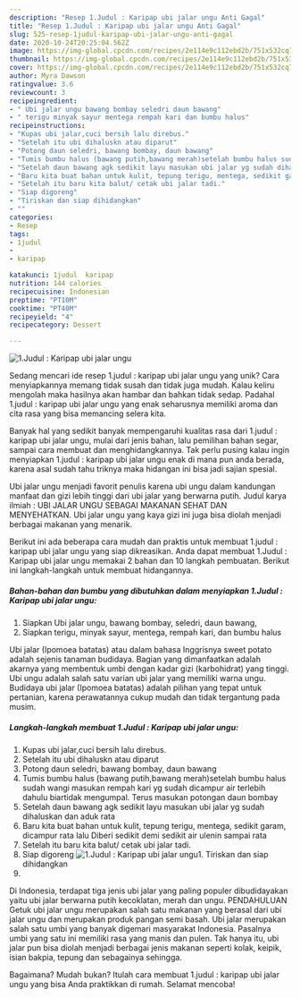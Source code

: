 ```yaml
---
description: "Resep 1.Judul : Karipap ubi jalar ungu Anti Gagal"
title: "Resep 1.Judul : Karipap ubi jalar ungu Anti Gagal"
slug: 525-resep-1judul-karipap-ubi-jalar-ungu-anti-gagal
date: 2020-10-24T20:25:04.562Z
image: https://img-global.cpcdn.com/recipes/2e114e9c112ebd2b/751x532cq70/1judul-karipap-ubi-jalar-ungu-foto-resep-utama.jpg
thumbnail: https://img-global.cpcdn.com/recipes/2e114e9c112ebd2b/751x532cq70/1judul-karipap-ubi-jalar-ungu-foto-resep-utama.jpg
cover: https://img-global.cpcdn.com/recipes/2e114e9c112ebd2b/751x532cq70/1judul-karipap-ubi-jalar-ungu-foto-resep-utama.jpg
author: Myra Dawson
ratingvalue: 3.6
reviewcount: 3
recipeingredient:
- " Ubi jalar ungu bawang bombay seledri daun bawang"
- " terigu minyak sayur mentega rempah kari dan bumbu halus"
recipeinstructions:
- "Kupas ubi jalar,cuci bersih lalu direbus."
- "Setelah itu ubi dihaluskn atau diparut"
- "Potong daun seledri, bawang bombay, daun bawang"
- "Tumis bumbu halus (bawang putih,bawang merah)setelah bumbu halus sudah wangi masukan rempah kari yg sudah dicampur air terlebih dahulu biartidak mengumpal. Terus masukan potongan daun bombay"
- "Setelah daun bawang agk sedikit layu masukan ubi jalar yg sudah dihaluskan dan aduk rata"
- "Baru kita buat bahan untuk kulit, tepung terigu, mentega, sedikit garam, dicampur rata lalu Diberi sedikit demi sedikit air ulenin sampai rata"
- "Setelah itu baru kita balut/ cetak ubi jalar tadi."
- "Siap digoreng"
- "Tiriskan dan siap dihidangkan"
- ""
categories:
- Resep
tags:
- 1judul
- 
- karipap

katakunci: 1judul  karipap 
nutrition: 144 calories
recipecuisine: Indonesian
preptime: "PT10M"
cooktime: "PT40M"
recipeyield: "4"
recipecategory: Dessert

---
```



![1.Judul : Karipap ubi jalar ungu](https://img-global.cpcdn.com/recipes/2e114e9c112ebd2b/751x532cq70/1judul-karipap-ubi-jalar-ungu-foto-resep-utama.jpg)

Sedang mencari ide resep 1.judul : karipap ubi jalar ungu yang unik? Cara menyiapkannya memang tidak susah dan tidak juga mudah. Kalau keliru mengolah maka hasilnya akan hambar dan bahkan tidak sedap. Padahal 1.judul : karipap ubi jalar ungu yang enak seharusnya memiliki aroma dan cita rasa yang bisa memancing selera kita.

Banyak hal yang sedikit banyak mempengaruhi kualitas rasa dari 1.judul : karipap ubi jalar ungu, mulai dari jenis bahan, lalu pemilihan bahan segar, sampai cara membuat dan menghidangkannya. Tak perlu pusing kalau ingin menyiapkan 1.judul : karipap ubi jalar ungu enak di mana pun anda berada, karena asal sudah tahu triknya maka hidangan ini bisa jadi sajian spesial.

Ubi jalar ungu menjadi favorit penulis karena ubi ungu dalam kandungan manfaat dan gizi lebih tinggi dari ubi jalar yang berwarna putih. Judul karya ilmiah : UBI JALAR UNGU SEBAGAI MAKANAN SEHAT DAN MENYEHATKAN. Ubi jalar ungu yang kaya gizi ini juga bisa diolah menjadi berbagai makanan yang menarik.


Berikut ini ada beberapa cara mudah dan praktis untuk membuat 1.judul : karipap ubi jalar ungu yang siap dikreasikan. Anda dapat membuat 1.Judul : Karipap ubi jalar ungu memakai 2 bahan dan 10 langkah pembuatan. Berikut ini langkah-langkah untuk membuat hidangannya.

<!--inarticleads1-->

##### Bahan-bahan dan bumbu yang dibutuhkan dalam menyiapkan 1.Judul : Karipap ubi jalar ungu:

1. Siapkan  Ubi jalar ungu, bawang bombay, seledri, daun bawang,
1. Siapkan  terigu, minyak sayur, mentega, rempah kari, dan bumbu halus


Ubi jalar (Ipomoea batatas) atau dalam bahasa Inggrisnya sweet potato adalah sejenis tanaman budidaya. Bagian yang dimanfaatkan adalah akarnya yang membentuk umbi dengan kadar gizi (karbohidrat) yang tinggi. Ubi ungu adalah salah satu varian ubi jalar yang memiliki warna ungu. Budidaya ubi jalar (Ipomoea batatas) adalah pilihan yang tepat untuk pertanian, karena perawatannya cukup mudah dan tidak tergantung pada musim. 

<!--inarticleads2-->

##### Langkah-langkah membuat 1.Judul : Karipap ubi jalar ungu:

1. Kupas ubi jalar,cuci bersih lalu direbus.
1. Setelah itu ubi dihaluskn atau diparut
1. Potong daun seledri, bawang bombay, daun bawang
1. Tumis bumbu halus (bawang putih,bawang merah)setelah bumbu halus sudah wangi masukan rempah kari yg sudah dicampur air terlebih dahulu biartidak mengumpal. Terus masukan potongan daun bombay
1. Setelah daun bawang agk sedikit layu masukan ubi jalar yg sudah dihaluskan dan aduk rata
1. Baru kita buat bahan untuk kulit, tepung terigu, mentega, sedikit garam, dicampur rata lalu Diberi sedikit demi sedikit air ulenin sampai rata
1. Setelah itu baru kita balut/ cetak ubi jalar tadi.
1. Siap digoreng
<img src="//assets-global.cpcdn.com/assets/icons/button_play-2c75c40dde080a61004c1f40b05d8f140eaff45d7e9e6481dc71c63d2e7c4909.png" alt="1.Judul : Karipap ubi jalar ungu">1. Tiriskan dan siap dihidangkan
1. 


Di Indonesia, terdapat tiga jenis ubi jalar yang paling populer dibudidayakan yaitu ubi jalar berwarna putih kecoklatan, merah dan ungu. PENDAHULUAN Getuk ubi jalar ungu merupakan salah satu makanan yang berasal dari ubi jalar ungu dan merupakan produk pangan semi basah. Ubi jalar merupakan salah satu umbi yang banyak digemari masyarakat Indonesia. Pasalnya umbi yang satu ini memiliki rasa yang manis dan pulen. Tak hanya itu, ubi jalar pun bisa diolah menjadi berbagai jenis makanan seperti kolak, keipik, isian bakpia, tepung dan sebagainya sehingga. 

Bagaimana? Mudah bukan? Itulah cara membuat 1.judul : karipap ubi jalar ungu yang bisa Anda praktikkan di rumah. Selamat mencoba!
